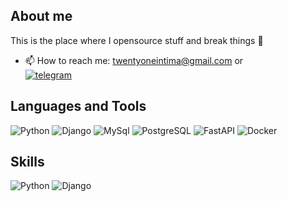 ## About me

This is the place where I opensource stuff and break things :rofl:
<!--

- 🔭 Some of my pet projects:
  * [employee-management-system](https://github.com/Rollcorn/employee-management-system) - JAVA - Spring Boot - Angulat - PostgreSQL.
  * [student-management-system](https://github.com/Rollcorn/student-management-system) - JAVA - Spring Boot - Thymeleaf - PostgreSQL.
  * [client-server app](https://github.com/Rollcorn/ServerClientApp) - C++ - Sockets - QT
- 🌱 I’m currently learning Spring framework. You can look at my [syllabus](https://docs.google.com/spreadsheets/d/11FlKZ0HRSQCDVSGVtglLY5rEkbltWyGg5sHI2Axvxrc/edit#gid=0)
- In free time im solving [LeetCode Contests](https://github.com/Rollcorn/Contests/tree/main/LeetCode)
- 👨‍💻 &nbsp;Read more about my last finished projects at [rollcorn.github.io](https://rollcorn.github.io./)
-->
- 📫 How to reach me: twentyoneintima@gmail.com  or  
                      [![telegram](https://img.shields.io/badge/-telegram-090909?style=for-the-badge&logo=Telegram&logoColor=white)](https://t.me/bezintima)

## Languages and Tools

![Python](https://img.shields.io/badge/-Python-090909?style=for-the-badge&logo=Python&logoColor=ff9129)
![Django](https://img.shields.io/badge/-Django-090909?style=for-the-badge&logo=Django&logoColor=ff9129)
![MySql](https://img.shields.io/badge/-MySQL-090909?style=for-the-badge&logo=mysql&logoColor=white)
![PostgreSQL](https://img.shields.io/badge/-PostgreSQL-090909?style=for-the-badge&logo=PostgreSQL&logoColor=white)
![FastAPI](https://img.shields.io/badge/-FastAPI-090909?style=for-the-badge&logo=FastAPI&logoColor=36ff70)
![Docker](https://img.shields.io/badge/-Docker-090909?style=for-the-badge&logo=Docker&logoColor=ffca89)

## Skills

![Python](https://img.shields.io/badge/-Python-090909?style=for-the-badge&logo=Python&logoColor=ff9129)
![Django](https://img.shields.io/badge/-Django-090909?style=for-the-badge&logo=Django&logoColor=ff9129)
